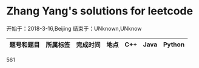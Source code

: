 # Zhang Yang's solutions for leetcode
开始于：2018-3-16,Beijing
结束于：UNknown,UNknow

|题号和题目|所属标签|完成时间|地点|C++|Java|Python|
|:--:|-|-|-|:-:|:-:|:-:|
561
